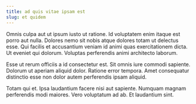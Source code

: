 ```yaml
---
title: ad quis vitae ipsam est
slug: et quidem
---
```


Omnis culpa aut ut ipsum iusto ut ratione. Id voluptatem enim itaque est porro aut nulla. Dolores nemo sit nobis atque dolores totam ut delectus esse. Qui facilis et accusantium veniam id animi quas exercitationem dicta. Ut eveniet qui dolorum. Voluptas perferendis animi architecto laborum.

Esse ut rerum officiis a id consectetur est. Sit omnis iure commodi sapiente. Dolorum ut aperiam aliquid dolor. Ratione error tempora. Amet consequatur distinctio esse non dolor autem perferendis ipsam aliquid.

Totam qui et. Ipsa laudantium facere nisi aut sapiente. Numquam magnam perferendis modi maiores. Vero voluptatum ad ab. Et laudantium sint.
